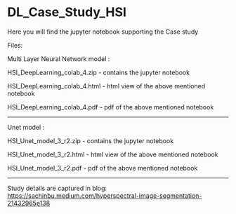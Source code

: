 # DL_Case_Study_HSI
Here you will find the jupyter notebook supporting the Case study

Files: 

Multi Layer Neural Network model :

HSI_DeepLearning_colab_4.zip -  contains the jupyter notebook

HSI_DeepLearning_colab_4.html - html view of the above mentioned notebook

HSI_DeepLearning_colab_4.pdf - pdf of the above mentioned notebook

----------------------------------------------------------------------

Unet model :

HSI_Unet_model_3_r2.zip -  contains the jupyter notebook

HSI_Unet_model_3_r2.html - html view of the above mentioned notebook

HSI_Unet_model_3_r2.pdf - pdf of the above mentioned notebook

----------------------------------------------------------------------

Study details are captured in blog: https://sachinbu.medium.com/hyperspectral-image-segmentation-21432965e138

